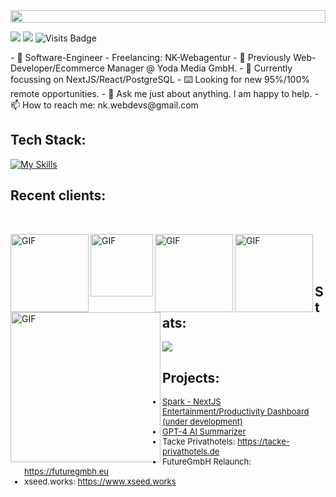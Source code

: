 
<img src="https://i.imgur.com/dBaSKWF.gif" height="20" width="100%">

[<img src="https://img.shields.io/badge/linkedin-%230077B5.svg?&style=for-the-badge&logo=linkedin&logoColor=white" />](https://www.linkedin.com/in/nicolas-körner/) [<img src="https://img.shields.io/badge/gmail-%23EE0000.svg?&style=for-the-badge&logo=gmail&logoColor=white">](mailto:nk.webdevs@gmail.com) 
![Visits Badge](https://badges.pufler.dev/visits/nkoerner93/nkoerner93?style=for-the-badge)

<p>
- 🔭 Software-Engineer - Freelancing: NK-Webagentur
- 🔭 Previously Web-Developer/Ecommerce Manager @ Yoda Media GmbH.
- 🤔 Currently focussing on NextJS/React/PostgreSQL
- ⌨️ Looking for new 95%/100% remote opportunities.
- 💬 Ask me just about anything. I am happy to help.
- 📫 How to reach me: nk.webdevs@gmail.com
<br/>
</p>

## Tech Stack:
[![My Skills](https://skillicons.dev/icons?i=html,css,tailwindcss,js,ts,react,nextjs,prisma,postgres,cypress)](https://skillicons.dev)

## Recent clients:
</br>

<!-- Tacke Privathotels -->
[<img align="left" alt="GIF" style="vertical-align:top" src="https://github.com/nkoerner93/nkoerner93/assets/47701736/34f11389-79fe-4f11-8e94-aaf7063377db" width="125"/>](https://tacke-privathotels.de)
<!-- Future GmbH -->
[<img align="left" alt="GIF" style="vertical-align:middle" src="https://github.com/nkoerner93/nkoerner93/assets/47701736/9486e27d-54a4-4e2c-85fa-d26943f7c6d4" width="100"/>](https://futuregmbh.eu)
<!-- xseed.works -->
[<img align="left" alt="GIF" style="vertical-align:middle" src="https://github.com/nkoerner93/nkoerner93/assets/47701736/7944b509-ab47-4bcb-92b1-5a139f03dfec" width="125"/>](https://xseed.works)
<!-- PBCN -->
[<img align="left" alt="GIF" style="vertical-align:middle" src="https://github.com/nkoerner93/nkoerner93/assets/47701736/8c1d60b5-077d-458c-a71f-17e154618e3f" width="125"/>](https://pbcn.de)
<!-- Wecotel -->
[<img align="left" alt="GIF" style="vertical-align:middle" src="https://github.com/nkoerner93/nkoerner93/assets/47701736/09a91490-943d-465b-ab91-3b3bb4e7fd1f" width="240"/>](https://wecotel.de)

<br/>
<br/>
<br/>
</p>

## Stats:

<p align="left"> 
  <img src="https://github-readme-streak-stats.herokuapp.com/?user=nkoerner93&theme=blue-green" />

</p>

## Projects:
<font size = "2">

- [Spark - NextJS Entertainment/Productivity Dashboard (under development)](https://github.com/nkoerner93/spark)
- [GPT-4 AI Summarizer](https://github.com/nkoerner93/GPT4-URL-Article-Summarizer)
- Tacke Privathotels: https://tacke-privathotels.de
- FutureGmbH Relaunch: https://futuregmbh.eu
- xseed.works: https://www.xseed.works

</font>

